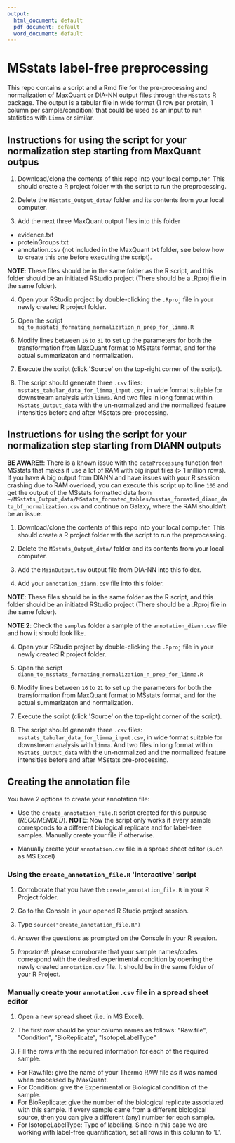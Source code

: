 ```yaml
---
output:
  html_document: default
  pdf_document: default
  word_document: default
---
```

# MSstats label-free preprocessing

This repo contains a script and a Rmd file for the pre-processing and normalization of MaxQuant or DIA-NN output files through the `MSstats` R package. The output is a tabular file in wide format (1 row per protein, 1 column per sample/condition) that could be used as an input to run statistics with `Limma` or similar. 

## Instructions for using the script for your normalization step starting from MaxQuant outpus

1. Download/clone the contents of this repo into your local computer. This should create a R project folder with the script to run the preprocessing. 

2. Delete the `MSstats_Output_data/` folder and its contents from your local computer.

3. Add the next three MaxQuant output files into this folder 

- evidence.txt
- proteinGroups.txt
- annotation.csv (not included in the MaxQuant txt folder, see below how to create this one before executing the script).

**NOTE**: These files should be in the same folder as the R script, and this folder should be an initiated RStudio project (There should be a .Rproj file in the same folder). 

4. Open your RStudio project by double-clicking the `.Rproj` file in your newly created R project folder. 

5. Open the script `mq_to_msstats_formating_normalization_n_prep_for_limma.R`

6. Modify lines between `16` to `31` to set up the parameters for both the transformation from MaxQuant format to MSstats format, and for the actual summarizaton and normalization.

7. Execute the script (click 'Source' on the top-right corner of the script).

8. The script should generate three `.csv` files: `msstats_tabular_data_for_limma_input.csv`, in wide format suitable for downstream analysis with `limma`. And two files in long format within `MSstats_Output_data` with the un-normalized and the normalized feature intensities before and after MSstats pre-processing.

## Instructions for using the script for your normalization step starting from DIANN outputs  

__BE AWARE!!__: There is a known issue with the `dataProcessing` function fron MSstats that makes it use a lot of RAM with big input files (> 1 million rows). If you have A big output from DIANN and have issues with your R session crashing due to RAM overload, you can execute this script up to line `105` and get the output of the MSstats formatted data from  `~/MSstats_Output_data/MSstats_formated_tables/msstas_formated_diann_data_bf_normalization.csv` and continue on Galaxy, where the RAM shouldn't be an issue.

1. Download/clone the contents of this repo into your local computer. This should create a R project folder with the script to run the preprocessing. 

2. Delete the `MSstats_Output_data/` folder and its contents from your local computer.

3. Add the `MainOutput.tsv` output file from DIA-NN into this folder.

4. Add your `annotation_diann.csv` file into this folder.

**NOTE**: These files should be in the same folder as the R script, and this folder should be an initiated RStudio project (There should be a .Rproj file in the same folder). 

**NOTE 2**: Check the `samples` folder a sample of the `annotation_diann.csv` file and how it should look like.

4. Open your RStudio project by double-clicking the `.Rproj` file in your newly created R project folder. 

5. Open the script `diann_to_msstats_formating_normalization_n_prep_for_limma.R`

6. Modify lines between `16` to `21` to set up the parameters for both the transformation from MaxQuant format to MSstats format, and for the actual summarizaton and normalization.

7. Execute the script (click 'Source' on the top-right corner of the script).

8. The script should generate three `.csv` files: `msstats_tabular_data_for_limma_input.csv`, in wide format suitable for downstream analysis with `limma`. And two files in long format within `MSstats_Output_data` with the un-normalized and the normalized feature intensities before and after MSstats pre-processing.

## Creating the annotation file   

You have 2 options to create your annotation file:   

- Use the `create_annotation_file.R` script created for this purpuse (*RECOMENDED*). **NOTE**: Now the script only works if every sample corresponds to a different biological replicate and for label-free samples. Manually create your file if otherwise. 

- Manually create your `annotation.csv` file in a spread sheet editor (such as MS Excel)  


### Using the `create_annotation_file.R` 'interactive' script   

1. Corroborate that you have the `create_annotation_file.R` in your R Project folder.  

2. Go to the Console in your opened R Studio project session.  

3. Type `source("create_annotation_file.R")`

4. Answer the questions as prompted on the Console in your R session.  

5. *Important!*: please corroborate that your sample names/codes correspond with the desired experimental condition by opening the newly created `annotation.csv` file. It should be in the same folder of your R Project.  

### Manually create your `annotation.csv` file in a spread sheet editor  

1. Open a new spread sheet (i.e. in MS Excel).

2. The first row should be your column names as follows: "Raw.file", "Condition", "BioReplicate", "IsotopeLabelType"

3. Fill the rows with the required information for each of the required sample.  
  + For Raw.file: give the name of your Thermo RAW file as it was named when processed by MaxQuant.
  + For Condition: give the Experimental or Biological condition of the sample.
  + For BioReplicate: give the number of the biological replicate associated with this sample. If every sample came from a different biological source, then you can give a different (any) number for each sample.  
  + For IsotopeLabelType: Type of labelling. Since in this case we are working with label-free quantification, set all rows in this column to 'L'.
